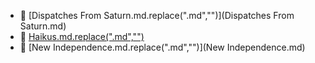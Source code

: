 * 📄 [Dispatches From Saturn.md.replace(".md","")](Dispatches From Saturn.md)
* 📄 [Haikus.md.replace(".md","")](Haikus.md)
* 📄 [New Independence.md.replace(".md","")](New Independence.md)
